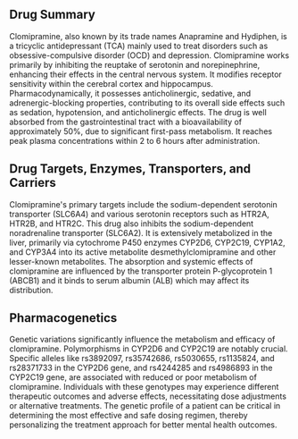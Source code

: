 ## Drug Summary
Clomipramine, also known by its trade names Anapramine and Hydiphen, is a tricyclic antidepressant (TCA) mainly used to treat disorders such as obsessive-compulsive disorder (OCD) and depression. Clomipramine works primarily by inhibiting the reuptake of serotonin and norepinephrine, enhancing their effects in the central nervous system. It modifies receptor sensitivity within the cerebral cortex and hippocampus. Pharmacodynamically, it possesses anticholinergic, sedative, and adrenergic-blocking properties, contributing to its overall side effects such as sedation, hypotension, and anticholinergic effects. The drug is well absorbed from the gastrointestinal tract with a bioavailability of approximately 50%, due to significant first-pass metabolism. It reaches peak plasma concentrations within 2 to 6 hours after administration.

## Drug Targets, Enzymes, Transporters, and Carriers
Clomipramine's primary targets include the sodium-dependent serotonin transporter (SLC6A4) and various serotonin receptors such as HTR2A, HTR2B, and HTR2C. This drug also inhibits the sodium-dependent noradrenaline transporter (SLC6A2). It is extensively metabolized in the liver, primarily via cytochrome P450 enzymes CYP2D6, CYP2C19, CYP1A2, and CYP3A4 into its active metabolite desmethylclomipramine and other lesser-known metabolites. The absorption and systemic effects of clomipramine are influenced by the transporter protein P-glycoprotein 1 (ABCB1) and it binds to serum albumin (ALB) which may affect its distribution.

## Pharmacogenetics
Genetic variations significantly influence the metabolism and efficacy of clomipramine. Polymorphisms in CYP2D6 and CYP2C19 are notably crucial. Specific alleles like rs3892097, rs35742686, rs5030655, rs1135824, and rs28371733 in the CYP2D6 gene, and rs4244285 and rs4986893 in the CYP2C19 gene, are associated with reduced or poor metabolism of clomipramine. Individuals with these genotypes may experience different therapeutic outcomes and adverse effects, necessitating dose adjustments or alternative treatments. The genetic profile of a patient can be critical in determining the most effective and safe dosing regimen, thereby personalizing the treatment approach for better mental health outcomes.
